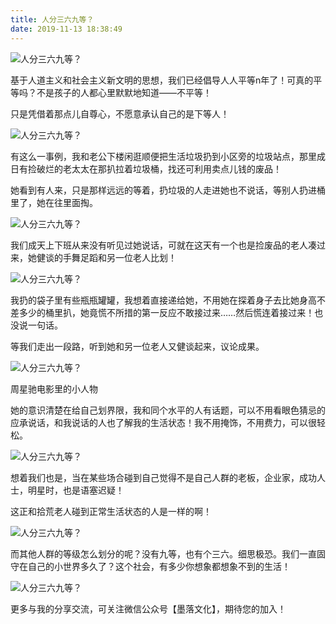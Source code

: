 ```yaml
---
title: 人分三六九等？
date: 2019-11-13 18:38:49
---
```


 ![人分三六九等？](http://p3.pstatp.com/large/1af00001358d72967804)

 基于人道主义和社会主义新文明的思想，我们已经倡导人人平等n年了！可真的平等吗？不是孩子的人都心里默默地知道——不平等！

 只是凭借着那点儿自尊心，不愿意承认自己的是下等人！

 ![人分三六九等？](http://p3.pstatp.com/large/1af400029db7a7082ed3)

 有这么一事例，我和老公下楼闲逛顺便把生活垃圾扔到小区旁的垃圾站点，那里成日有捡破烂的老太太在那扒拉着垃圾桶，找还可利用卖点儿钱的废品！

 她看到有人来，只是那样远远的等着，扔垃圾的人走进她也不说话，等别人扔进桶里了，她在往里面掏。

 ![人分三六九等？](http://p1.pstatp.com/large/1af2000119ed388f7169)

 我们成天上下班从来没有听见过她说话，可就在这天有一个也是捡废品的老人凑过来，她健谈的手舞足蹈和另一位老人比划！

 ![人分三六九等？](http://p1.pstatp.com/large/1af2000119ecd56ef4cf)

 我扔的袋子里有些瓶瓶罐罐，我想着直接递给她，不用她在探着身子去比她身高不差多少的桶里扒，她竟慌不所措的第一反应不敢接过来……然后慌连着接过来！也没说一句话。

 等我们走出一段路，听到她和另一位老人又健谈起来，议论成果。

 ![人分三六九等？](http://p3.pstatp.com/large/1af400029db854fb624d)

 周星驰电影里的小人物

 她的意识清楚在给自己划界限，我和同个水平的人有话题，可以不用看眼色猜忌的应承说话，和我说话的人也了解我的生活状态！我不用掩饰，不用费力，可以很轻松。

 ![人分三六九等？](http://p3.pstatp.com/large/1af00001358c826addbd)

 想着我们也是，当在某些场合碰到自己觉得不是自己人群的老板，企业家，成功人士，明星时，也是语塞迟疑！

 这正和拾荒老人碰到正常生活状态的人是一样的啊！

 ![人分三六九等？](http://p3.pstatp.com/large/1af400029db9a78442e3)

 而其他人群的等级怎么划分的呢？没有九等，也有个三六。细思极恐。我们一直固守在自己的小世界多久了？这个社会，有多少你想象都想象不到的生活！

 ![人分三六九等？](http://p3.pstatp.com/large/1af9000119dd85ea6c1f)

 更多与我的分享交流，可关注微信公众号【墨落文化】，期待您的加入！
